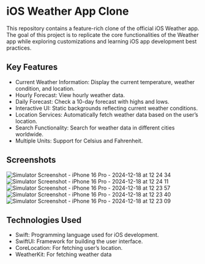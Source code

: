 # iOS Weather App Clone

This repository contains a feature-rich clone of the official iOS Weather app. The goal of this project is to replicate the core functionalities of the Weather app while exploring customizations and learning iOS app development best practices.

## Key Features
- Current Weather Information: Display the current temperature, weather condition, and location.
- Hourly Forecast: View hourly weather data.
- Daily Forecast: Check a 10-day forecast with highs and lows.
- Interactive UI: Static backgrounds reflecting current weather conditions.
- Location Services: Automatically fetch weather data based on the user’s location.
- Search Functionality: Search for weather data in different cities worldwide.
- Multiple Units: Support for Celsius and Fahrenheit.

## Screenshots

![Simulator Screenshot - iPhone 16 Pro - 2024-12-18 at 12 24 34](https://github.com/user-attachments/assets/0d9088f0-5f98-40c2-b542-31ccbab95789)
![Simulator Screenshot - iPhone 16 Pro - 2024-12-18 at 12 24 11](https://github.com/user-attachments/assets/a6ffae13-52d4-4d0e-b1f3-8910f08282cf)
![Simulator Screenshot - iPhone 16 Pro - 2024-12-18 at 12 23 57](https://github.com/user-attachments/assets/ebc8b6f9-ca61-44f4-b0f5-3b2ef768d197)
![Simulator Screenshot - iPhone 16 Pro - 2024-12-18 at 12 23 40](https://github.com/user-attachments/assets/6d597086-f691-4002-971e-c056b3007f17)
![Simulator Screenshot - iPhone 16 Pro - 2024-12-18 at 12 23 09](https://github.com/user-attachments/assets/a20e4b97-f418-499b-b2e1-4f48dda03d09)

## Technologies Used

- Swift: Programming language used for iOS development.
- SwiftUI: Framework for building the user interface.
- CoreLocation: For fetching user’s location.
- WeatherKit: For fetching weather data
